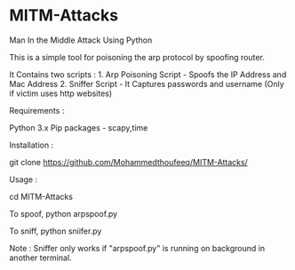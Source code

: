 # MITM-Attacks
Man In the Middle Attack Using Python 

This is a simple tool for poisoning the arp protocol by spoofing router.

It Contains two scripts :
      1. Arp Poisoning Script - Spoofs the IP Address and Mac Address
      2. Sniffer Script - It Captures passwords and username (Only if victim uses http websites)


Requirements :

Python 3.x
Pip packages - scapy,time

Installation :

git clone https://github.com/Mohammedthoufeeq/MITM-Attacks/


Usage :

cd MITM-Attacks

To spoof,
  python arpspoof.py

To sniff,
  python sniifer.py 

Note : Sniffer only works if "arpspoof.py" is running on background in another terminal.


